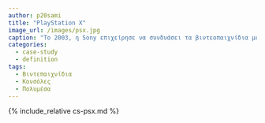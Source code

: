 ```yaml
---
author: p20sami
title: "PlayStation X"
image_url: /images/psx.jpg
caption: "Το 2003, η Sony επιχείρησε να συνδυάσει τα βιντεοπαιχνίδια με άλλες μορφές πολυμέσων, όπως το βίντεο και ο ήχος. Το αποτέλεσμα της επιχείρησης αυτής, ήταν το PlayStation X, μια συσκευή η οποία συνδύασε αυτά τα δύο, όμως με μικρή εμπορική επιτυχία."
categories:
  - case-study
  - definition
tags:
  - Βιντεπαιχνίδια
  - Κονσόλες
  - Πολυμέσα
---
```


{% include_relative cs-psx.md %}

